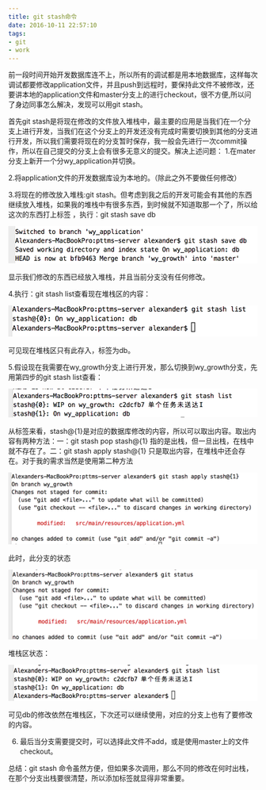 ```yaml
---
title: git stash命令
date: 2016-10-11 22:57:10
tags: 
- git
- work
---
```

前一段时间开始开发数据库连不上，所以所有的调试都是用本地数据库，这样每次调试都要修改application文件，并且push到远程时，要保持此文件不被修改，还要讲本地的application文件和master分支上的进行checkout，很不方便,所以问了身边同事怎么解决，发现可以用git stash。
<!--more-->
首先git stash是将现在修改的文件放入堆栈中，最主要的应用是当我们在一个分支上进行开发，当我们在这个分支上的开发还没有完成时需要切换到其他的分支进行开发，所以我们需要将现在的分支暂时保存，我一般会先进行一次commit操作，所以在自己提交的分支上会有很多无意义的提交。解决上述问题：
1.在mater分支上新开一个分wy_application并切换。

2.将application文件的开发数据库设为本地的。（除此之外不要做任何修改）

3.将现在的修改放入堆栈:git  stash。但考虑到我之后的开发可能会有其他的东西继续放入堆栈，如果我的堆栈中有很多东西，到时候就不知道取那一个了，所以给这次的东西打上标签 ，执行：git stash save db

<img src="/img/git stash -1.png" >

显示我们修改的东西已经放入堆栈，并且当前分支没有任何修改。

4.执行：git stash list查看现在堆栈区的内容：

<img src="/img/git stash -2.png" >

可见现在堆栈区只有此存入，标签为db。

5.假设现在我需要在wy_growth分支上进行开发，那么切换到wy_growth分支，先用第四步的git stash list查看：

<img src="/img/git stash -3.png" >

从标签来看，stash@{1}是对应的数据库修改的内容，所以可以取出内容。取出内容有两种方法：一：git stash pop stash@{1} 指的是出栈，但一旦出栈，在栈中就不存在了。二：git stash apply stash@{1} 只是取出内容，在堆栈中还会存在。对于我的需求当然是使用第二种方法

<img src="/img/git stash -4.png" >

此时，此分支的状态

<img src="/img/git stash -5.png" >

堆栈区状态：

<img src="/img/git stash -6.png" >

可见db的修改依然在堆栈区，下次还可以继续使用，对应的分支上也有了要修改的内容。

6. 最后当分支需要提交时，可以选择此文件不add，或是使用master上的文件checkout。

总结：git stash 命令虽然方便，但如果多次调用，那么不同的修改在何时出栈，在那个分支出栈要很清楚，所以添加标签就显得非常重要。
